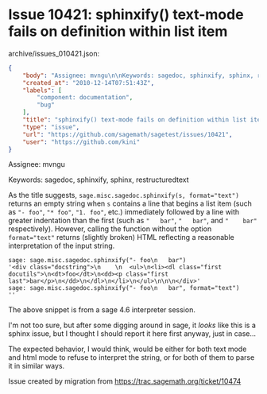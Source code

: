 # Issue 10421: sphinxify() text-mode fails on definition within list item

archive/issues_010421.json:
```json
{
    "body": "Assignee: mvngu\n\nKeywords: sagedoc, sphinxify, sphinx, restructuredtext\n\nAs the title suggests, `sage.misc.sagedoc.sphinxify(s, format=\"text\")` returns an empty string when `s` contains a line that begins a list item (such as `\"- foo\"`, `\"* foo\"`, `\"1. foo\"`, etc.) immediately followed by a line with greater indentation than the first (such as `\"   bar\"`, `\"   bar\"`, and `\"    bar\"` respectively). However, calling the function without the option `format=\"text\"` returns (slightly broken) HTML reflecting a reasonable interpretation of the input string.\n\n\n```\nsage: sage.misc.sagedoc.sphinxify(\"- foo\\n   bar\")\n'<div class=\"docstring\">\\n    \\n  <ul>\\n<li><dl class=\"first docutils\">\\n<dt>foo</dt>\\n<dd><p class=\"first last\">bar</p>\\n</dd>\\n</dl>\\n</li>\\n</ul>\\n\\n\\n</div>'\nsage: sage.misc.sagedoc.sphinxify(\"- foo\\n   bar\", format=\"text\")\n''\n```\n\n\nThe above snippet is from a sage 4.6 interpreter session.\n\nI'm not too sure, but after some digging around in sage, it *looks* like this is a sphinx issue, but I thought I should report it here first anyway, just in case...\n\nThe expected behavior, I would think, would be either for both text mode and html mode to refuse to interpret the string, or for both of them to parse it in similar ways.\n\nIssue created by migration from https://trac.sagemath.org/ticket/10474\n\n",
    "created_at": "2010-12-14T07:51:43Z",
    "labels": [
        "component: documentation",
        "bug"
    ],
    "title": "sphinxify() text-mode fails on definition within list item",
    "type": "issue",
    "url": "https://github.com/sagemath/sagetest/issues/10421",
    "user": "https://github.com/kini"
}
```
Assignee: mvngu

Keywords: sagedoc, sphinxify, sphinx, restructuredtext

As the title suggests, `sage.misc.sagedoc.sphinxify(s, format="text")` returns an empty string when `s` contains a line that begins a list item (such as `"- foo"`, `"* foo"`, `"1. foo"`, etc.) immediately followed by a line with greater indentation than the first (such as `"   bar"`, `"   bar"`, and `"    bar"` respectively). However, calling the function without the option `format="text"` returns (slightly broken) HTML reflecting a reasonable interpretation of the input string.


```
sage: sage.misc.sagedoc.sphinxify("- foo\n   bar")
'<div class="docstring">\n    \n  <ul>\n<li><dl class="first docutils">\n<dt>foo</dt>\n<dd><p class="first last">bar</p>\n</dd>\n</dl>\n</li>\n</ul>\n\n\n</div>'
sage: sage.misc.sagedoc.sphinxify("- foo\n   bar", format="text")
''
```


The above snippet is from a sage 4.6 interpreter session.

I'm not too sure, but after some digging around in sage, it *looks* like this is a sphinx issue, but I thought I should report it here first anyway, just in case...

The expected behavior, I would think, would be either for both text mode and html mode to refuse to interpret the string, or for both of them to parse it in similar ways.

Issue created by migration from https://trac.sagemath.org/ticket/10474



